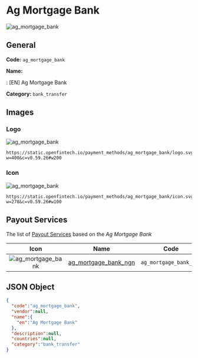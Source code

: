 
# Ag Mortgage Bank 
![ag_mortgage_bank](https://static.openfintech.io/payment_methods/ag_mortgage_bank/logo.svg?w=400&c=v0.59.26#w200)  

## General 
**Code:** `ag_mortgage_bank` 
 
**Name:** 
 
:	[EN] Ag Mortgage Bank 
 
**Category:** `bank_transfer` 
 

## Images 

### Logo 
![ag_mortgage_bank](https://static.openfintech.io/payment_methods/ag_mortgage_bank/logo.svg?w=400&c=v0.59.26#w200)  

```
https://static.openfintech.io/payment_methods/ag_mortgage_bank/logo.svg?w=400&c=v0.59.26#w200
```  

### Icon 
![ag_mortgage_bank](https://static.openfintech.io/payment_methods/ag_mortgage_bank/icon.svg?w=278&c=v0.59.26#w100)  

```
https://static.openfintech.io/payment_methods/ag_mortgage_bank/icon.svg?w=278&c=v0.59.26#w100
```  

## Payout Services 
 
The list of [Payout Services](/payout-services/) based on the _Ag Mortgage Bank_ 

|Icon|Name|Code| 
|:---:|:---:|:---:| 
|![ag_mortgage_bank](https://static.openfintech.io/payout_methods/ag_mortgage_bank/icon.svg?w=278&c=v0.59.26#w40) |[ag_mortgage_bank_ngn](/payout-services/ag_mortgage_bank_ngn/)|`ag_mortgage_bank_ngn`| 
 

## JSON Object 

```json
{
  "code":"ag_mortgage_bank",
  "vendor":null,
  "name":{
    "en":"Ag Mortgage Bank"
  },
  "description":null,
  "countries":null,
  "category":"bank_transfer"
}
```  

